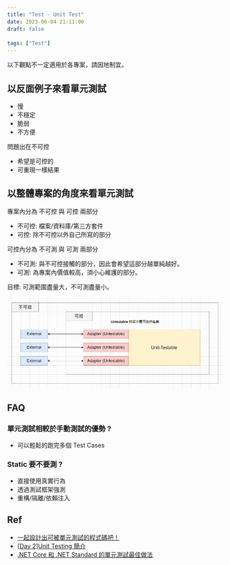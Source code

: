 ```yaml
---
title: "Test - Unit Test"
date: 2023-06-04 21:11:00
draft: false

tags: ["Test"]
---
```


以下觀點不一定適用於各專案，請因地制宜。

## 以反面例子來看單元測試
- 慢
- 不穩定
- 脆弱
- 不方便

問題出在不可控
- 希望是可控的
- 可重現一樣結果

## 以整體專案的角度來看單元測試

專案內分為 不可控 與 可控 兩部分
- 不可控: 檔案/資料庫/第三方套件
- 可控: 除不可控以外自己所寫的部分

可控內分為 不可測 與 可測 兩部分
- 不可測: 與不可控接觸的部分，因此會希望這部分越單純越好。
- 可測: 為專案內價值較高，須小心維護的部分。

目標: 可測範圍盡量大，不可測盡量小。

![ChatGPT00](/images/UnitTest_Project_Controllability_Grading.png)

## FAQ

### 單元測試相較於手動測試的優勢 ?
- 可以輕鬆的跑完多個 Test Cases

### Static 要不要測 ?
- 直接使用真實行為
- 透過測試框架強測
- 重構/隔離/依賴注入

## Ref
- [一起設計出可被單元測試的程式碼吧！](https://www.youtube.com/watch?v=8lxTP2e5Uvk)
- [[Day 2]Unit Testing 簡介](https://ithelp.ithome.com.tw/articles/10102264)
- [.NET Core 和 .NET Standard 的單元測試最佳做法](https://learn.microsoft.com/zh-tw/dotnet/core/testing/unit-testing-best-practices)
